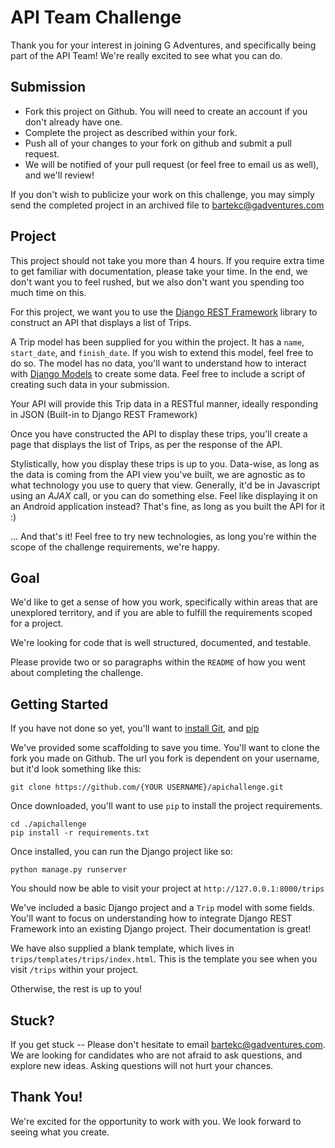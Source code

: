 # API Team Challenge

Thank you for your interest in joining G Adventures, and specifically being part
of the API Team! We're really excited to see what you can do.

## Submission

* Fork this project on Github. You will need to create an account if you don't already have one.
* Complete the project as described within your fork.
* Push all of your changes to your fork on github and submit a pull request.
* We will be notified of your pull request (or feel free to email us as well), and we'll review!

If you don't wish to publicize your work on this challenge, you may simply send
the completed project in an archived file to [bartekc@gadventures.com](mailto:bartekc@gadventures.com)

## Project

This project should not take you more than 4 hours. If you require extra time to
get familiar with documentation, please take your time. In the end, we don't
want you to feel rushed, but we also don't want you spending too much time on
this.

For this project, we want you to use the [Django REST Framework](http://www.django-rest-framework.org/) library to construct an API that displays a list of Trips.

A Trip model has been supplied for you within the project. It has a `name`,
`start_date`, and `finish_date`. If you wish to extend this model, feel free to
do so. The model has no data, you'll want to understand how to interact with
[Django Models](https://docs.djangoproject.com/en/1.9/topics/db/models/) to
create some data. Feel free to include a script of creating such data in your
submission.

Your API will provide this Trip data in a RESTful manner, ideally responding in
JSON (Built-in to Django REST Framework)

Once you have constructed the API to display these trips, you'll create a page
that displays the list of Trips, as per the response of the API.

Stylistically, how you display these trips is up to you. Data-wise, as long as the data is coming from the API view you've built, we
are agnostic as to what technology you use to query that view. Generally, it'd be in Javascript using an _AJAX_ call, or you can do something else. Feel like displaying it on an Android application instead? That's fine, as long as you built the API for it :)

... And that's it! Feel free to try new technologies, as long you're within the
scope of the challenge requirements, we're happy.

## Goal

We'd like to get a sense of how you work, specifically within areas that are
unexplored territory, and if you are able to fulfill the requirements scoped
for a project.

We're looking for code that is well structured, documented, and testable.

Please provide two or so paragraphs within the `README` of how you went about
completing the challenge.

## Getting Started

If you have not done so yet, you'll want to [install
Git](https://help.github.com/articles/set-up-git/), and
[pip](https://stackoverflow.com/questions/17271319/installing-pip-on-mac-os-x)

We've provided some scaffolding to save you time. You'll want to clone the fork
you made on Github. The url you fork is dependent on your username, but it'd
look something like this:

    git clone https://github.com/{YOUR USERNAME}/apichallenge.git

Once downloaded, you'll want to use `pip` to install the project requirements.

    cd ./apichallenge
    pip install -r requirements.txt

Once installed, you can run the Django project like so:

    python manage.py runserver

You should now be able to visit your project at `http://127.0.0.1:8000/trips`

We've included a basic Django project and a `Trip` model with some fields.
You'll want to focus on understanding how to integrate Django REST Framework
into an existing Django project. Their documentation is great!

We have also supplied a blank template, which lives in
`trips/templates/trips/index.html`. This is the template you see when you visit
`/trips` within your project.

Otherwise, the rest is up to you!

## Stuck?

If you get stuck -- Please don't hesitate to email
[bartekc@gadventures.com](mailto:bartekc@gadventures.com). We are looking for
candidates who are not afraid to ask questions, and explore new ideas. Asking
questions will not hurt your chances.

## Thank You!

We're excited for the opportunity to work with you. We look forward to seeing
what you create.
